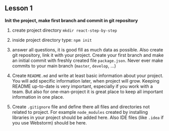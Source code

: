 ## Lesson 1
**Init the project, make first branch and commit in git repository**

1. create project directory
`mkdir react-step-by-step`

2. inside project directory type:
`npm init`

3. answer all questions, it is good fill as much data as possible.
Also create git repository, link it with your project.
Create your first branch and make an initial commit with
freshly created file `package.json`. Never ever make commits to
your main branch (`master`, `develop`, ...)

4. Create `README.md` and write at least basic information about
your project. You will add specific information later, when
project will grow. Keeping README up-to-date is very important,
especially if you work with a team. But also for one-man-project
it is great place to keep all important information in one
place.

5. Create `.gitignore` file and define there all files and directories
not related to project. For example `node_modules` created by
installing libraries in your project should be added here.
Also IDE files (like `.idea` if you use Webstorm) should be here.